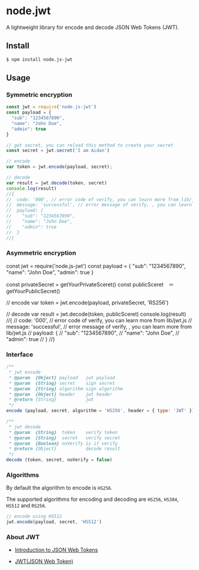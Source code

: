 # node.jwt

A lightweight library for encode and decode JSON Web Tokens (JWT).

## Install

```bash
$ npm install node.js-jwt
```

## Usage

### Symmetric encryption

```javascript
const jwt = require('node.js-jwt')
const payload = {
  "sub": "1234567890",
  "name": "John Doe",
  "admin": true
}

// get secret, you can reload this method to create your secret
const secret = jwt.secret('I am Aidan')

// encode
var token = jwt.encode(payload, secret);

// decode
var result = jwt.decode(token, secret)
console.log(result)
//{
//	code: '000', // error code of verify, you can learn more from lib/jwt.js
//	message: 'successful', // error message of verify, , you can learn more from lib/jwt.js
//	payload: {
//	  "sub": "1234567890",
//	  "name": "John Doe",
//	  "admin": true
//	}
//}
```

### Asymmetric encryption

const jwt = require('node.js-jwt')
const payload = {
  "sub": "1234567890",
  "name": "John Doe",
  "admin": true
}

const privateSecret = getYourPrivateSceret()
const publicSceret　＝　getYourPublicSecret()

// encode
var token = jwt.encode(payload, privateSecret, 'RS256')

// decode
var result = jwt.decode(token, publicSceret)
console.log(result)
//{
//	code: '000', // error code of verify, you can learn more from lib/jwt.js
//	message: 'successful', // error message of verify, , you can learn more from lib/jwt.js
//	payload: {
//	  "sub": "1234567890",
//	  "name": "John Doe",
//	  "admin": true
//	}
//}

### Interface

```javascript
/**
 * jwt encode
 * @param  {Object} payload   jwt payload
 * @param  {String} secret    sign secret
 * @param  {String} algorithm sign algorithm
 * @param  {Object} header    jwt header
 * @return {String}           jwt
 */
encode (payload, secret, algorithm = 'HS256', header = { type: 'JWT' })

/**
 * jwt decode
 * @param  {String}  token    verify token
 * @param  {String}  secret   verify secret
 * @param  {Boolean} noVerify is it verify
 * @return {Object}           decode result
 */
decode (token, secret, noVerify = false)
```

### Algorithms

By default the algorithm to encode is `HS256`.

The supported algorithms for encoding and decoding are `HS256`, `HS384`, `HS512` and `RS256`.

```javascript
// encode using HS512
jwt.encode(payload, secret, 'HS512')
```
### About JWT

- [Introduction to JSON Web Tokens](https://jwt.io/introduction/)

- [JWT(JSON Web Token)](http://self-issued.info/docs/draft-jones-json-web-token.html) 
